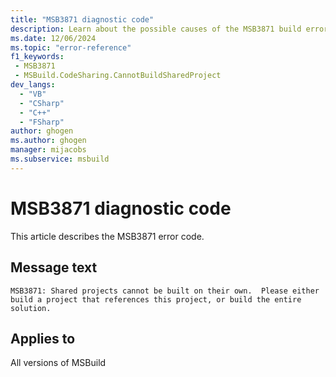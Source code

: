 ```yaml
---
title: "MSB3871 diagnostic code"
description: Learn about the possible causes of the MSB3871 build error, and get troubleshooting tips.
ms.date: 12/06/2024
ms.topic: "error-reference"
f1_keywords:
 - MSB3871
 - MSBuild.CodeSharing.CannotBuildSharedProject
dev_langs:
  - "VB"
  - "CSharp"
  - "C++"
  - "FSharp"
author: ghogen
ms.author: ghogen
manager: mijacobs
ms.subservice: msbuild
---
```


# MSB3871 diagnostic code

<!-- :::ErrorDefinitionDescription::: -->
<!-- :::editable-content name="introDescription"::: -->
This article describes the MSB3871 error code.
<!-- :::editable-content-end::: -->

## Message text

`MSB3871: Shared projects cannot be built on their own.  Please either build a project that references this project, or build the entire solution.`

<!-- :::editable-content name="postOutputDescription"::: -->
<!--
{StrBegin="MSB3871: "}
-->
<!-- :::editable-content-end::: -->
<!-- :::ErrorDefinitionDescription-end::: -->

## Applies to

All versions of MSBuild
